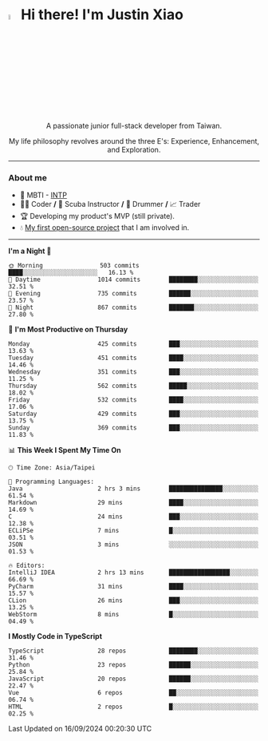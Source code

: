 # <img src="https://media.giphy.com/media/hvRJCLFzcasrR4ia7z/giphy.gif" width="5%">Hi there! I'm Justin Xiao
<p align="center">A passionate junior full-stack developer from Taiwan.  </p>
<p align="center">My life philosophy revolves around the three E's: Experience, Enhancement, and Exploration.</p>

---
### About me
- 👀 MBTI - [INTP](https://www.16personalities.com/intp-personality)
- 👨‍💻 Coder **/** 🤿 Scuba Instructor **/** 🥁 Drummer **/** 📈 Trader
- 🏆 Developing my product's MVP (still private).
- 💧 [My first open-source project](https://github.com/Game-as-a-Service/Game-Lobby-Web) that I am involved in.

---
<!--START_SECTION:waka-->
**I'm a Night 🦉** 

```text
🌞 Morning                503 commits         ████░░░░░░░░░░░░░░░░░░░░░   16.13 % 
🌆 Daytime                1014 commits        ████████░░░░░░░░░░░░░░░░░   32.51 % 
🌃 Evening                735 commits         ██████░░░░░░░░░░░░░░░░░░░   23.57 % 
🌙 Night                  867 commits         ███████░░░░░░░░░░░░░░░░░░   27.80 % 
```
📅 **I'm Most Productive on Thursday** 

```text
Monday                   425 commits         ███░░░░░░░░░░░░░░░░░░░░░░   13.63 % 
Tuesday                  451 commits         ████░░░░░░░░░░░░░░░░░░░░░   14.46 % 
Wednesday                351 commits         ███░░░░░░░░░░░░░░░░░░░░░░   11.25 % 
Thursday                 562 commits         █████░░░░░░░░░░░░░░░░░░░░   18.02 % 
Friday                   532 commits         ████░░░░░░░░░░░░░░░░░░░░░   17.06 % 
Saturday                 429 commits         ███░░░░░░░░░░░░░░░░░░░░░░   13.75 % 
Sunday                   369 commits         ███░░░░░░░░░░░░░░░░░░░░░░   11.83 % 
```


📊 **This Week I Spent My Time On** 

```text
🕑︎ Time Zone: Asia/Taipei

💬 Programming Languages: 
Java                     2 hrs 3 mins        ███████████████░░░░░░░░░░   61.54 % 
Markdown                 29 mins             ████░░░░░░░░░░░░░░░░░░░░░   14.69 % 
C                        24 mins             ███░░░░░░░░░░░░░░░░░░░░░░   12.38 % 
ECLiPSe                  7 mins              █░░░░░░░░░░░░░░░░░░░░░░░░   03.51 % 
JSON                     3 mins              ░░░░░░░░░░░░░░░░░░░░░░░░░   01.53 % 

🔥 Editors: 
IntelliJ IDEA            2 hrs 13 mins       █████████████████░░░░░░░░   66.69 % 
PyCharm                  31 mins             ████░░░░░░░░░░░░░░░░░░░░░   15.57 % 
CLion                    26 mins             ███░░░░░░░░░░░░░░░░░░░░░░   13.25 % 
WebStorm                 8 mins              █░░░░░░░░░░░░░░░░░░░░░░░░   04.49 % 
```

**I Mostly Code in TypeScript** 

```text
TypeScript               28 repos            ████████░░░░░░░░░░░░░░░░░   31.46 % 
Python                   23 repos            ██████░░░░░░░░░░░░░░░░░░░   25.84 % 
JavaScript               20 repos            ██████░░░░░░░░░░░░░░░░░░░   22.47 % 
Vue                      6 repos             ██░░░░░░░░░░░░░░░░░░░░░░░   06.74 % 
HTML                     2 repos             █░░░░░░░░░░░░░░░░░░░░░░░░   02.25 % 
```




 Last Updated on 16/09/2024 00:20:30 UTC
<!--END_SECTION:waka-->
